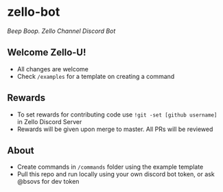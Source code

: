 # zello-bot
*Beep Boop. Zello Channel Discord Bot*

<h2>Welcome Zello-U!</h2>
<ul>
  <li>All changes are welcome </li>
  <li>Check <code>/examples</code> for a template on creating a command </li>
</ul>

<h2>Rewards</h2>
<ul>
  <li>To set rewards for contributing code use <code>!git -set [github username]</code> in Zello Discord Server </li>
  <li>Rewards will be given upon merge to master. All PRs will be reviewed </li>
</ul>

<h2>About</h2>
<ul>
  <li>Create commands in <code>/commands</code> folder using the example template</li>
  <li>Pull this repo and run locally using your own discord bot token, or ask @bsovs for dev token</li>
</ul>
